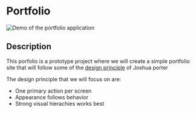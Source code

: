 # Portfolio
![Demo of the portfolio application](readme-assets/portfolio.gif)


## Description
This porfolio is a prototype project where we will create a simple portfolio site that will follow some of the [design principle](http://bokardo.com/principles-of-user-interface-design/) of Joshua porter

The design principle that we will focus on are:
* One primary action per screen
* Appearance follows behavior
* Strong visual hierachies works best
